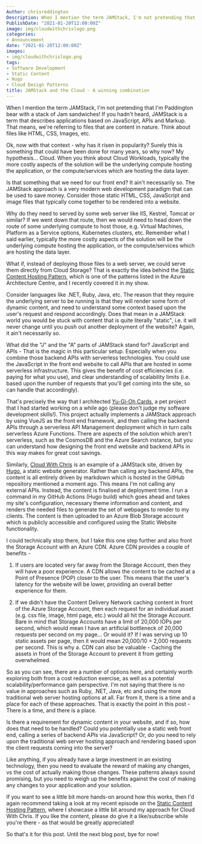 ```yaml
---
Author: chrisreddington
Description: When I mention the term JAMStack, I'm not pretending that I'm Paddington bear with a stack of Jam sandwiches! If you hadn't heard, JAMStack is a term that describes applications based on JavaScript, APIs and Markup. That means, we're referring to files that are content in nature. Think about files like HTML, CSS, Images, etc.  Ok, now with that context - why has it risen in popularity? Surely this is something that could have been done for many years, so why now? My hypothesis... Cloud.
PublishDate: "2021-01-20T12:00:00Z"
image: img/cloudwithchrislogo.png
categories:
- Announcement
date: "2021-01-20T12:00:00Z"
images:
- img/cloudwithchrislogo.png
tags:
- Software Development
- Static Content
- Hugo
- Cloud Design Patterns
title: JAMStack and the Cloud - A winning combination
---
```

When I mention the term JAMStack, I'm not pretending that I'm Paddington bear with a stack of Jam sandwiches! If you hadn't heard, JAMStack is a term that describes applications based on JavaScript, APIs and Markup. That means, we're referring to files that are content in nature. Think about files like HTML, CSS, Images, etc.

Ok, now with that context - why has it risen in popularity? Surely this is something that could have been done for many years, so why now? My hypothesis... Cloud. When you think about Cloud Workloads, typically the more costly aspects of the solution will be the underlying compute hosting the application, or the compute/services which are hosting the data layer.

Is that something that we need for our front end? It ain't necessarily so. The JAMStack approach is a very modern web development paradigm that can be used to save money. Consider those static HTML, CSS, JavaScript and image files that typically come together to be rendered into a website.

Why do they need to served by some web server like IIS, Kestrel, Tomcat or similar? If we went down that route, then we would need to head down the route of some underlying compute to host those, e.g. Virtual Machines, Platform as a Service options, Kubernetes clusters, etc. Remember what I said earlier, typically the more costly aspects of the solution will be the underlying compute hosting the application, or the compute/services which are hosting the data layer.

What if, instead of deploying those files to a web server, we could serve them directly from Cloud Storage? That is exactly the idea behind the [Static Content Hosting Pattern](/episode/static-content-hosting-pattern), which is one of the patterns listed in the Azure Architecture Centre, and I recently covered it in my show.

Consider languages like .NET, Ruby, Java, etc. The reason that they require the underlying server to be running is that they will render some form of dynamic content, and need to understand some context based upon the user's request and respond accordingly. Does that mean in a JAMStack world you would be stuck with content that is quite literally "static", i.e. it will never change until you push out another deployment of the website? Again, it ain't necessarily so.

What did the "J" and the "A" parts of JAMStack stand for? JavaScript and APIs - That is the magic in this particular setup. Especially when you combine those backend APIs with serverless technologies. You could use the JavaScript in the front end website to call APIs that are hosted in some serverless infrastructure. This gives the benefit of cost efficiencies (i.e. paying for what you use), and clear understanding of scalability limits (i.e. based upon the number of requests that you'll get coming into the site, so can handle that accordingly).

That's precisely the way that I architected [Yu-Gi-Oh Cards](https://github.com/Yugioh-Cards/YugiohCards), a pet project that I had started working on a while ago (please don't judge my software development skills!). This project actually implements a JAMStack approach by using VueJS as the front end framework, and then calling the backend APIs through a serverless API Management deployment which in turn calls serverless Azure Functions. There are aspects of the solution which aren't serverless, such as the CosmosDB and the Azure Search instance, but you can understand how designing the front end website and backend APIs in this way makes for great cost savings.

Similarly, [Cloud With Chris](https://github.com/chrisreddington/cloudwithchris.com) is an example of a JAMStack site, driven by [Hugo](https://gohugo.io), a static website generator. Rather than calling any backend APIs, the content is all entirely driven by markdown which is hosted in the GitHub repository mentioned a moment ago. This means I'm not calling any external APIs. Instead, the content is finalised at deployment time. I run a command in my GitHub Actions (Hugo build) which goes ahead and takes my site's configuration, necessary theme information and content, and renders the needed files to generate the set of webpages to render to my clients. The content is then uploaded to an Azure Blob Storage account which is publicly accessible and configured using the Static Website functionality.

I could technically stop there, but I take this one step further and also front the Storage Account with an Azure CDN. Azure CDN provides a couple of benefits -

1. If users are located very far away from the Storage Account, then they will have a poor experience. A CDN allows the content to be cached at a Point of Presence (POP) closer to the user. This means that the user's latency for the website will be lower, providing an overall better experience for them.

2. If we didn't have the Content Delivery Network caching content in front of the Azure Storage Account, then each request for an individual asset (e.g. css file, image, html page, etc.) would all hit the Storage Account. Bare in mind that Storage Accounts have a limit of 20,000 IOPs per second, which would mean I have an artificial bottleneck of 20,000 requests per second on my page... Or would it? If I was serving up 10 static assets per page, then it would mean 20,000/10 = 2,000 requests per second. This is why a. CDN can also be valuable - Caching the assets in front of the Storage Account to prevent it from getting overwhelmed.

So as you can see, there are a number of options here, and certainly worth exploring both from a cost reduction exercise, as well as a potential scalability/performance gain perspective. I'm not saying that there is no value in approaches such as Ruby, .NET, Java, etc and using the more traditional web server hosting options at all. Far from it, there is a time and a place for each of these approaches. That is exactly the point in this post - There is a time, and there is a place.

Is there a requirement for dynamic content in your website, and if so, how does that need to be handled? Could you potentially use a static web front end, calling a series of backend APIs via JavaScript? Or, do you need to rely upon the traditional web server hosting approach and rendering based upon the client requests coming into the server?

Like anything, if you already have a large investment in an existing technology, then you need to evaluate the reward of making any changes, vs the cost of actually making those changes. These patterns always sound promising, but you need to weigh up the benefits against the cost of making any changes to your application and your solution.

If you want to see a little bit more hands-on around how this works, then I'd again recommend taking a look at my recent episode on the [Static Content Hosting Pattern](/episode/static-content-hosting-pattern), where I showcase a little bit around my approach for Cloud With Chris. If you like the content, please do give it a like/subscribe while you're there - as that would be greatly appreciated!

So that's it for this post. Until the next blog post, bye for now!